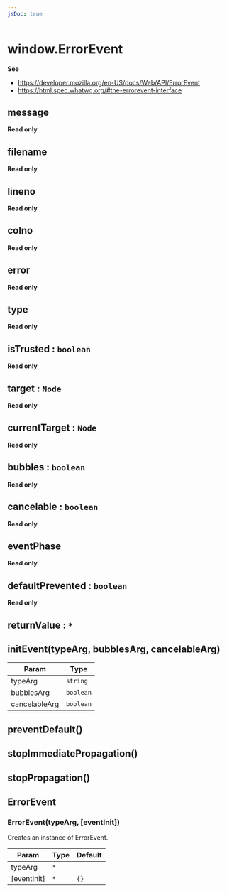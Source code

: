 ```yaml
---
jsDoc: true
---
```


<a name="errorevent" id="errorevent"></a>

# window.ErrorEvent
**See**

- https://developer.mozilla.org/en-US/docs/Web/API/ErrorEvent
- https://html.spec.whatwg.org/#the-errorevent-interface



<JsDocParameters/>

<a name="errorevent-message" id="errorevent-message"></a>

## message
**Read only**


<a name="errorevent-filename" id="errorevent-filename"></a>

## filename
**Read only**


<a name="errorevent-lineno" id="errorevent-lineno"></a>

## lineno
**Read only**


<a name="errorevent-colno" id="errorevent-colno"></a>

## colno
**Read only**


<a name="errorevent-error" id="errorevent-error"></a>

## error
**Read only**


<a name="event-type" id="event-type"></a>

## type
**Read only**


<a name="event-istrusted" id="event-istrusted"></a>

## isTrusted : `boolean`
**Read only**


<a name="event-target" id="event-target"></a>

## target : `Node`
**Read only**


<a name="event-currenttarget" id="event-currenttarget"></a>

## currentTarget : `Node`
**Read only**


<a name="event-bubbles" id="event-bubbles"></a>

## bubbles : `boolean`
**Read only**


<a name="event-cancelable" id="event-cancelable"></a>

## cancelable : `boolean`
**Read only**


<a name="event-eventphase" id="event-eventphase"></a>

## eventPhase
**Read only**


<a name="event-defaultprevented" id="event-defaultprevented"></a>

## defaultPrevented : `boolean`
**Read only**


<a name="event-returnvalue" id="event-returnvalue"></a>

## returnValue : `*`


<a name="event-initevent" id="event-initevent"></a>

## initEvent(typeArg, bubblesArg, cancelableArg)

| Param | Type |
| --- | --- |
| typeArg | `string` | 
| bubblesArg | `boolean` | 
| cancelableArg | `boolean` | 



<a name="event-preventdefault" id="event-preventdefault"></a>

## preventDefault()


<a name="event-stopimmediatepropagation" id="event-stopimmediatepropagation"></a>

## stopImmediatePropagation()


<a name="event-stoppropagation" id="event-stoppropagation"></a>

## stopPropagation()


<a name="errorevent-errorevent" id="errorevent-errorevent"></a>

## ErrorEvent


<a name="new-errorevent-errorevent-new" id="new-errorevent-errorevent-new"></a>

### ErrorEvent(typeArg, [eventInit])
Creates an instance of ErrorEvent.


| Param | Type | Default |
| --- | --- | --- |
| typeArg | `*` |  | 
| [eventInit] | `*` | `{}` | 


